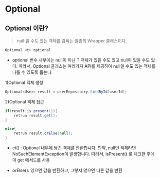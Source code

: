 # Optional

## Optional 이란?
>null 일 수도 있는 객체를 감싸는 일종의 Wrapper 클래스이다.

```java
Optional <t> optional
```

- optional 변수 내부에는 null이 아닌 T 객체가 있을 수도 있고 null이 있을 수도 있다.  따라서, Optional 클래스는 여러가지 API를 제공하여 null일 수도 있는 객체를 다룰 수 있도록 돕는다.

1)Optional 객체 생성

```java
Optional<User> result = userRepository.findById(userId);
```

2)Optional 객체 접근

```java
if(result.is present()){
    retrun result.get();
}

else{
    retrun result.orElse(null);
} 
```

- et() : Optional 내부에 담긴 객체를 반환합니다. 만약, null인 객체라면 NoSuchElementException이 발생합니다. 따라서, isPresent() 로 체크한 후에 이 get 메서드를 사용

- orElse(): 있으면 값을 반환하고, 그렇지 않으면 다른 값을 반환